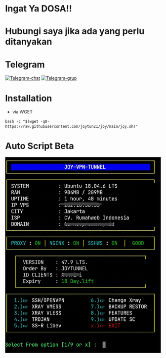 # Ingat Ya DOSA!!

# Hubungi saya jika ada yang perlu ditanyakan
# Telegram
[![Telegram-chat](https://img.shields.io/badge/Chat-Telegram-blue)](https://t.me/joysvpnstore/)
[![Telegram-grup](https://img.shields.io/badge/Grup-Telegram-blue)](https://t.me/+29-pKOGfLKwwYzI9)

# Installation
- via WGET
```
bash -c "$(wget -qO- https://raw.githubusercontent.com/joytun21/joy/main/joy.sh)"
```

# Auto Script Beta
![Auto Script](https://raw.githubusercontent.com/joytun21/joy/main/image/onta.jpg)
